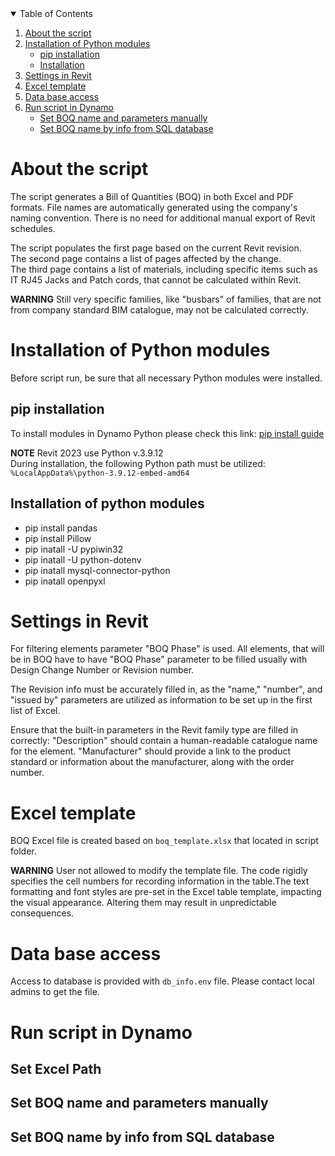 

<!-- TABLE OF CONTENTS -->
<details open>
  <summary>Table of Contents</summary>
  <ol>
    <li>
      <a href="#about-the-script">About the script</a>
    </li>
    <li>
      <a href="#installation-of-python-modules">Installation of Python modules</a>
      <ul>
        <li><a href="#pip-installation">pip installation</a></li>
        <li><a href="#installation-of-python-modules">Installation</a></li>
      </ul>
    </li>
    <li><a href="#settings-in-revit">Settings in Revit</a></li>
    <li><a href="#excel-template">Excel template</a></li>
    <li><a href ="#data-base-access">Data base access</a></li>
    <li>
      <a href="#run-script-in-dynamo">Run script in Dynamo</a>
      <ul>
        <li><a href="#set-boq-name-and-parameters-manually">Set BOQ name and parameters manually</a></li>
        <li><a href="#set-boq-name-by-info-from-sql-database">Set BOQ name by info from SQL database</a></li>
      <ul>
    </li>
  </ol>
</details>

# About the script
The script generates a Bill of Quantities (BOQ) in both Excel and PDF formats.
File names are automatically generated using the company's naming convention.
There is no need for additional manual export of Revit schedules.

The script populates the first page based on the current Revit revision.  
The second page contains a list of pages affected by the change.  
The third page contains a list of materials, including specific items such as
IT RJ45 Jacks and Patch cords, that cannot be calculated within Revit.

**WARNING**
Still very specific families, like "busbars" of families,
that are not from company standard BIM catalogue, may not be calculated correctly.

# Installation of Python modules
Before script run, be sure that all necessary Python modules were installed.

## **pip** installation
To install modules in Dynamo Python please check this link:
[pip install guide](https://github.com/DynamoDS/Dynamo/wiki/Customizing-Dynamo's-Python-3-installation)

**NOTE**
Revit 2023 use Python v.3.9.12  
During installation, the following Python path must be utilized:  
`%LocalAppData%\python-3.9.12-embed-amd64`

## Installation of python modules
  - pip install pandas
  - pip install Pillow
  - pip inatall -U pypiwin32
  - pip inatall -U python-dotenv
  - pip inatall mysql-connector-python
  - pip inatall openpyxl

# Settings in Revit
For filtering elements parameter "BOQ Phase" is used.
All elements, that will be in BOQ have to have "BOQ Phase" parameter
to be filled usually with Design Change Number or Revision number.

The Revision info must be accurately filled in, as the
"name," "number", and "issued by" parameters are utilized as information
to be set up in the first list of Excel.

Ensure that the built-in parameters in the Revit family type are filled in correctly:
"Description" should contain a human-readable catalogue name for the element.
"Manufacturer" should provide a link to the product standard or information about
the manufacturer, along with the order number.

# Excel template
BOQ Excel file is created based on `boq_template.xlsx` that located in script folder.

**WARNING**
User not allowed to modify the template file. The code rigidly specifies the cell numbers for recording information in the table.The text formatting and font styles are pre-set in the Excel table template, impacting the visual appearance. Altering them may result in unpredictable consequences.

# Data base access
Access to database is provided with `db_info.env` file.
Please contact local admins to get the file.

# Run script in Dynamo

## Set Excel Path

## Set BOQ name and parameters manually

## Set BOQ name by info from SQL database
